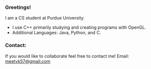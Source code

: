 ### Greetings!
I am a CS student at Purdue University. <br/>
- I use C++ primarily studying and creating programs with OpenGL.<br/>
- Additional Languages: Java, Python, and C.<br/>

### Contact:
If you would like to collaborate feel free to contact me!
Email: meetvk57@gmail.com <br/>


<!---
piro56/piro56 is a ✨ special ✨ repository because its `README.md` (this file) appears on your GitHub profile.
You can click the Preview link to take a look at your changes.
--->
